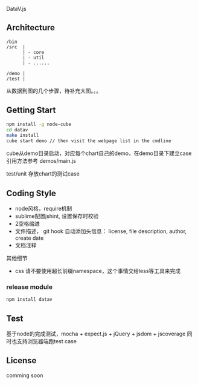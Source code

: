 DataV.js

## Architecture

```
/bin
/src  |
      | - core
      | - util
      | - ......

/demo |
/test |
```



从数据到图的几个步骤，待补充大图。。。

## Getting Start

```sh
npm install -g node-cube
cd datav
make install
cube start demo // then visit the webpage list in the cmdline
```

cube从demo目录启动，对应每个chart自己的demo，在demo目录下建立case
引用方法参考 demos/main.js

test/unit 存放chart的测试case

## Coding Style

* node风格，require机制
* sublime配置jshint, 设置保存时校验
* 2空格缩进
* 文件描述， git hook 自动添加头信息： license, file description, author, create date
* 文档注释

其他细节

* css 请不要使用超长前缀namespace，这个事情交给less等工具来完成

### release module

```sh
npm install datav
```

## Test

基于node的完成测试，mocha + expect.js + jQuery + jsdom + jscoverage
同时也支持浏览器端跑test case

## License

comming soon
